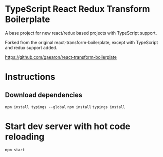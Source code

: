 # TypeScript React Redux Transform Boilerplate

A base project for new react/redux based projects with TypeScript support.

Forked from the original react-transform-boilerplate, except with TypeScript and redux support added.

https://github.com/gaearon/react-transform-boilerplate

# Instructions

## Download dependencies
`npm install typings --global`
`npm install`
`typings install`

# Start dev server with hot code reloading
`npm start`
